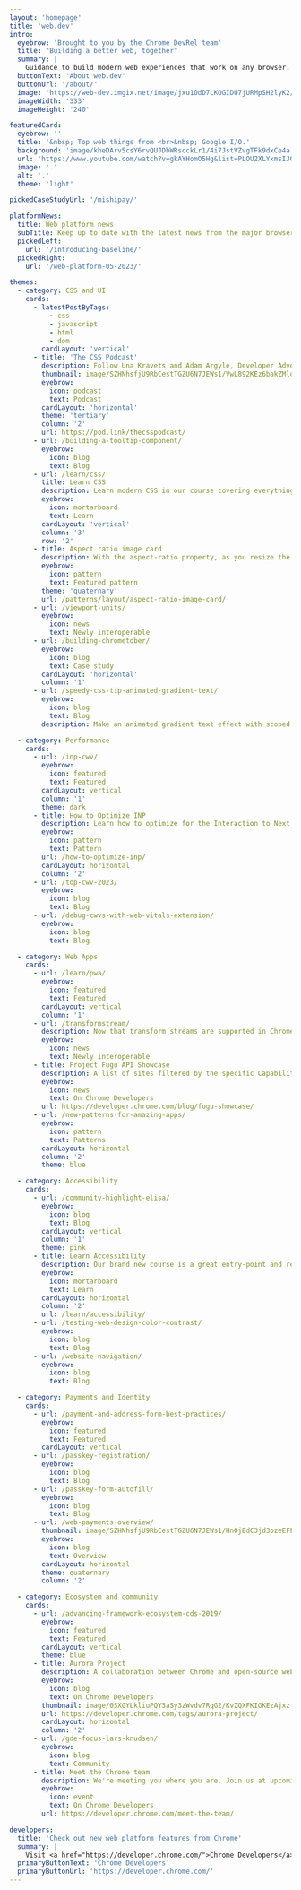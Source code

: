 ```yaml
---
layout: 'homepage'
title: 'web.dev'
intro:
  eyebrow: 'Brought to you by the Chrome DevRel team'
  title: "Building a better web, together"
  summary: |
    Guidance to build modern web experiences that work on any browser.
  buttonText: 'About web.dev'
  buttonUrl: '/about/'
  image: 'https://web-dev.imgix.net/image/jxu1OdD7LKOGIDU7jURMpSH2lyK2/zrBPJq27O4Hs8haszVnK.svg'
  imageWidth: '333'
  imageHeight: '240'

featuredCard:
  eyebrow: ''
  title: '&nbsp; Top web things from <br>&nbsp; Google I/O.'
  background: 'image/kheDArv5csY6rvQUJDbWRscckLr1/4i7JstVZvgTFk9dxCe4a.svg'
  url: 'https://www.youtube.com/watch?v=gkAYHomO5Hg&list=PLOU2XLYxmsIJGxIV8Lt8gF_79Z334LQ6h'
  image: '.'
  alt: '.'
  theme: 'light'

pickedCaseStudyUrl: '/mishipay/'

platformNews:
  title: Web platform news
  subTitle: Keep up to date with the latest news from the major browser engines.
  pickedLeft:
    url: '/introducing-baseline/'
  pickedRight:
    url: '/web-platform-05-2023/'

themes:
  - category: CSS and UI
    cards:
      - latestPostByTags:
          - css
          - javascript
          - html
          - dom
        cardLayout: 'vertical'
      - title: 'The CSS Podcast'
        description: Follow Una Kravets and Adam Argyle, Developer Advocates from Google, who gleefully breakdown complex aspects of CSS into digestible episodes covering everything from accessibility to z-index.
        thumbnail: image/SZHNhsfjU9RbCestTGZU6N7JEWs1/VwL892KEz6bakZMlq10D.png
        eyebrow:
          icon: podcast
          text: Podcast
        cardLayout: 'horizontal'
        theme: 'tertiary'
        column: '2'
        url: https://pod.link/thecsspodcast/
      - url: /building-a-tooltip-component/
        eyebrow:
          icon: blog
          text: Blog
      - url: /learn/css/
        title: Learn CSS
        description: Learn modern CSS in our course covering everything from selectors to grid layout and animation.
        eyebrow:
          icon: mortarboard
          text: Learn
        cardLayout: 'vertical'
        column: '3'
        row: '2'
      - title: Aspect ratio image card
        description: With the aspect-ratio property, as you resize the card, the green visual block maintains this 16 x 9 aspect ratio.
        eyebrow:
          icon: pattern
          text: Featured pattern
        theme: 'quaternary'
        url: /patterns/layout/aspect-ratio-image-card/
      - url: /viewport-units/
        eyebrow:
          icon: news
          text: Newly interoperable
      - url: /building-chrometober/
        eyebrow:
          icon: blog
          text: Case study
        cardLayout: 'horizontal'
        column: '1'
      - url: /speedy-css-tip-animated-gradient-text/
        eyebrow:
          icon: blog
          text: Blog
        description: Make an animated gradient text effect with scoped custom properties and background-clip.

  - category: Performance
    cards:
      - url: /inp-cwv/
        eyebrow:
          icon: featured
          text: Featured
        cardLayout: vertical
        column: '1'
        theme: dark
      - title: How to Optimize INP
        description: Learn how to optimize for the Interaction to Next Paint metric.
        eyebrow:
          icon: pattern
          text: Pattern
        url: /how-to-optimize-inp/
        cardLayout: horizontal
        column: '2'
      - url: /top-cwv-2023/
        eyebrow:
          icon: blog
          text: Blog
      - url: /debug-cwvs-with-web-vitals-extension/
        eyebrow:
          icon: blog
          text: Blog

  - category: Web Apps
    cards:
      - url: /learn/pwa/
        eyebrow:
          icon: featured
          text: Featured
        cardLayout: vertical
        column: '1'
      - url: /transformstream/
        description: Now that transform streams are supported in Chrome, Safari, and Firefox, they're finally ready for prime time!
        eyebrow:
          icon: news
          text: Newly interoperable
      - title: Project Fugu API Showcase
        description: A list of sites filtered by the specific Capabilities APIs that they use.
        eyebrow:
          icon: news
          text: On Chrome Developers
        url: https://developer.chrome.com/blog/fugu-showcase/
      - url: /new-patterns-for-amazing-apps/
        eyebrow:
          icon: pattern
          text: Patterns
        cardLayout: horizontal
        column: '2'
        theme: blue

  - category: Accessibility
    cards:
      - url: /community-highlight-elisa/
        eyebrow:
          icon: blog
          text: Blog
        cardLayout: vertical
        column: '1'
        theme: pink
      - title: Learn Accessibility
        description: Our brand new course is a great entry-point and reference for key accessibility topics.
        eyebrow:
          icon: mortarboard
          text: Learn
        cardLayout: horizontal
        column: '2'
        url: /learn/accessibility/
      - url: /testing-web-design-color-contrast/
        eyebrow:
          icon: blog
          text: Blog
      - url: /website-navigation/
        eyebrow:
          icon: blog
          text: Blog

  - category: Payments and Identity
    cards:
      - url: /payment-and-address-form-best-practices/
        eyebrow:
          icon: featured
          text: Featured
        cardLayout: vertical
      - url: /passkey-registration/
        eyebrow:
          icon: blog
          text: Blog
      - url: /passkey-form-autofill/
        eyebrow:
          icon: blog
          text: Blog
      - url: /web-payments-overview/
        thumbnail: image/SZHNhsfjU9RbCestTGZU6N7JEWs1/HnOjEdC3jd3ozeEFFWvb.png
        eyebrow:
          icon: blog
          text: Overview
        cardLayout: horizontal
        theme: quaternary
        column: '2'

  - category: Ecosystem and community
    cards:
      - url: /advancing-framework-ecosystem-cds-2019/
        eyebrow:
          icon: featured
          text: Featured
        cardLayout: vertical
        theme: blue
      - title: Aurora Project
        description: A collaboration between Chrome and open-source web frameworks and tools.
        eyebrow:
          icon: blog
          text: On Chrome Developers
        thumbnail: image/0SXGYLkliuPQY3aSy3zWvdv7RqG2/KvZQXFKIGKEzAjxzf5bF.jpg
        url: https://developer.chrome.com/tags/aurora-project/
        cardLayout: horizontal
        column: '2'
      - url: /gde-focus-lars-knudsen/
        eyebrow:
          icon: blog
          text: Community
      - title: Meet the Chrome team
        description: We're meeting you where you are. Join us at upcoming web conferences in your region or catch up on past events.
        eyebrow:
          icon: event
          text: On Chrome Developers
        url: https://developer.chrome.com/meet-the-team/

developers:
  title: 'Check out new web platform features from Chrome'
  summary: |
    Visit <a href="https://developer.chrome.com/">Chrome Developers</a> for all the new and experimental things happening on the web as well as documentation for tools such as Workbox, Lighthouse, Chrome DevTools, and more.
  primaryButtonText: 'Chrome Developers'
  primaryButtonUrl: 'https://developer.chrome.com/'
---
```

